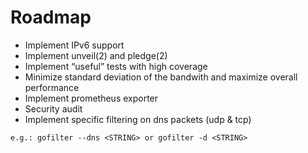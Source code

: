 # Roadmap

- Implement IPv6 support
- Implement unveil(2) and pledge(2)
- Implement “useful” tests with high coverage
- Minimize standard deviation of the bandwith and maximize overall performance
- Implement prometheus exporter
- Security audit
- Implement specific filtering on dns packets (udp & tcp)
```
e.g.: gofilter --dns <STRING> or gofilter -d <STRING>
```
